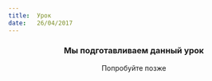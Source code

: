 ```yaml
---
title:  Урок
date:   26/04/2017
---
```


### <center>Мы подготавливаем данный урок</center>
<center>Попробуйте позже</center>